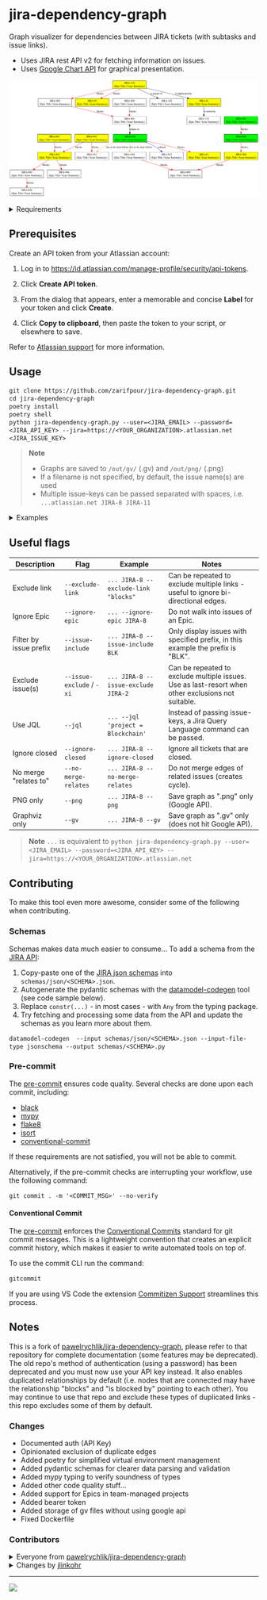 # jira-dependency-graph

Graph visualizer for dependencies between JIRA tickets (with subtasks and issue links).

* Uses JIRA rest API v2 for fetching information on issues.
* Uses [Google Chart API](https://developers.google.com/chart/) for graphical presentation.

![Example graph](examples/issue_graph_new.svg)

<details>
  <summary>Requirements</summary>

* Python 2.7+ or Python 3+
* [poetry](https://github.com/python-poetry/poetry) (recommended)
* [requests](https://github.com/psf/requests)
* ...

</details>

## Prerequisites

Create an API token from your Atlassian account:

1. Log in to <https://id.atlassian.com/manage-profile/security/api-tokens>.

2. Click **Create API token**.

3. From the dialog that appears, enter a memorable and concise **Label** for your token and click **Create**.

4. Click **Copy to clipboard**, then paste the token to your script, or elsewhere to save.

Refer to [Atlassian support](https://support.atlassian.com/atlassian-account/docs/manage-api-tokens-for-your-atlassian-account/) for more information.

## Usage

```shell
git clone https://github.com/zarifpour/jira-dependency-graph.git
cd jira-dependency-graph
poetry install
poetry shell
python jira-dependency-graph.py --user=<JIRA_EMAIL> --password=<JIRA_API_KEY> --jira=https://<YOUR_ORGANIZATION>.atlassian.net <JIRA_ISSUE_KEY>
```

> **Note**
>
> * Graphs are saved to `/out/gv/` (.gv) and `/out/png/` (.png)
> * If a filename is not specified, by default, the issue name(s) are used
> * Multiple issue-keys can be passed separated with spaces, i.e. `...atlassian.net JIRA-8 JIRA-11`

<details>
  <summary>Examples</summary>

```shell
python jira-dependency-graph.py --user=daniel.zarifpour@simbachain.com --password=A11P22I33K44E55Y --jira=https://simbachain.atlassian.net JIRA-899

🐕 Fetching issues.../

Graphs written to:

 - /path/to/jira_tree/out/gv/JIRA-899.gv
 - /path/to/jira_tree/out/png/JIRA-899.png

🎉 Woohoo, it's done!       %
```

---

![Example graph](examples/issue_graph_new.svg)

</details>

## Useful flags

| Description       | Flag                      | Example     | Notes       |
| -----------       | -----------               | ----------- | ----------- |
| Exclude link      | `--exclude-link`          | `... JIRA-8 --exclude-link "blocks"` | Can be repeated to exclude multiple links - useful to ignore bi-directional edges.     |
| Ignore Epic       | `--ignore-epic`           | `... --ignore-epic JIRA-8` | Do not walk into issues of an Epic.  |
| Filter by issue prefix  | `--issue-include`   | `... JIRA-8 --issue-include BLK`  | Only display issues with specified prefix, in this example the prefix is "BLK". |
| Exclude issue(s)  | `--issue-exclude` / `-xi` | `... JIRA-8 --issue-exclude JIRA-2` | Can be repeated to exclude multiple issues. Use as last-resort when other exclusions not suitable.  |
| Use JQL           | `--jql` | `... --jql 'project = Blockchain'` | Instead of passing issue-keys, a Jira Query Language command can be passed.
| Ignore closed     | `--ignore-closed`         | `... JIRA-8 --ignore-closed` | Ignore all tickets that are closed. |
| No merge "relates to"  | `--no-merge-relates`      | `... JIRA-8 --no-merge-relates` | Do not merge edges of related issues (creates cycle). |
| PNG only  | `--png`      | `... JIRA-8 --png` | Save graph as ".png" only (Google API). |
| Graphviz only  | `--gv`      | `... JIRA-8 --gv` | Save graph as ".gv" only (does not hit Google API). |

> **Note**
> `...` is equivalent to `python jira-dependency-graph.py --user=<JIRA_EMAIL> --password=<JIRA_API_KEY> --jira=https://<YOUR_ORGANIZATION>.atlassian.net`

## Contributing

To make this tool even more awesome, consider some of the following when contributing.

### Schemas

Schemas makes data much easier to consume... To add a schema from the [JIRA API](https://docs.atlassian.com/software/jira/docs/api/REST/9.3.1/#api/2/):

1. Copy-paste one of the [JIRA json schemas](https://docs.atlassian.com/software/jira/docs/api/REST/9.3.1/#api/2/issue-getIssue) into `schemas/json/<SCHEMA>.json`.
2. Autogenerate the pydantic schemas with the [datamodel-codegen](https://github.com/koxudaxi/datamodel-code-generator) tool (see code sample below).
3. Replace `constr(...)` - in most cases - with `Any` from the typing package.
4. Try fetching and processing some data from the API and update the schemas as you learn more about them.

```shell
datamodel-codegen  --input schemas/json/<SCHEMA>.json --input-file-type jsonschema --output schemas/<SCHEMA>.py
```

### Pre-commit

The [pre-commit](https://pre-commit.com/) ensures code quality. Several checks are done upon each commit, including:

* [black](https://github.com/psf/black)
* [mypy](https://github.com/python/mypy)
* [flake8](https://github.com/PyCQA/flake8)
* [isort](https://github.com/PyCQA/isort)
* [conventional-commit](https://github.com/nebbles/gitcommit)

If these requirements are not satisfied, you will not be able to commit.

Alternatively, if the pre-commit checks are interrupting your workflow, use the following command:

```shell
git commit . -m '<COMMIT_MSG>' --no-verify
```

#### Conventional Commit

The [pre-commit](https://pre-commit.com/) enforces the [Conventional Commits](https://www.conventionalcommits.org/) standard for git commit messages. This is a lightweight convention that creates an explicit commit history, which makes it easier to write automated tools on top of.

To use the commit CLI run the command:

```sh
gitcommit
```

If you are using VS Code the extension [Commitizen Support](https://github.com/KnisterPeter/vscode-commitizen.git) streamlines this process.

## Notes

This is a fork of [pawelrychlik/jira-dependency-graph](https://github.com/pawelrychlik/jira-dependency-graph), please refer to that repository for complete documentation (some features may be deprecated). The old repo's method of authentication (using a password) has been deprecated and you must now use your API key instead. It also enables duplicated relationships by default (i.e. nodes that are connected may have the relationship "blocks" and "is blocked by" pointing to each other). You may continue to use that repo and exclude these types of duplicated links - this repo excludes some of them by default.

### Changes

* Documented auth (API Key)
* Opinionated exclusion of duplicate edges
* Added poetry for simplified virtual environment management
* Added pydantic schemas for clearer data parsing and validation
* Added mypy typing to verify soundness of types
* Added other code quality stuff...
* Added support for Epics in team-managed projects
* Added bearer token
* Added storage of gv files without using google api
* Fixed Dockerfile

### Contributors

<details>
  <summary>
    Everyone from <a href="https://github.com/pawelrychlik/jira-dependency-graph" target="_blank">pawelrychlik/jira-dependency-graph</a>
  </summary>
  <ul>
    <li>Thank you 🌈</li>
  </ul>
</details>

<details>
  <summary>
    Changes by <a href="https://github.com/jlinkohr" target="_blank">jlinkohr</a>
  </summary>
  <ul>
    <li>Added bearer token</li>
    <li>Added storage of gv files without using google api</li>
    <li>Fixed Dockerfile</li>
  </ul>
</details>

---

<a href = "https://github.com/Tanu-N-Prabhu/Python/graphs/contributors">
  <img src = "https://contrib.rocks/image?repo=zarifpour/jira-dependency-graph"/>
</a>
